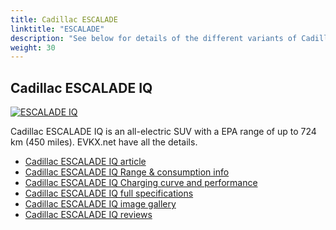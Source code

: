 ```yaml
---
title: Cadillac ESCALADE
linktitle: "ESCALADE"
description: "See below for details of the different variants of Cadillac ESCALADE"
weight: 30
---
```

## Cadillac ESCALADE IQ

<a href="/models/cadillac/escalade/escalade_iq/"><img src="https://media.evkx.net/multimedia/models/cadillac/escalade/escalade_iq/main_1_st.jpg" class="img-fluid" alt="ESCALADE IQ" ></a>

Cadillac ESCALADE IQ is an all-electric SUV with a EPA range of up to 724 km (450 miles). EVKX.net have all the details. 

- [Cadillac ESCALADE IQ article](/models/cadillac/escalade/escalade_iq/)
- [Cadillac ESCALADE IQ Range & consumption info](/models/cadillac/escalade/escalade_iq/rangeandconsumption)
- [Cadillac ESCALADE IQ Charging curve and performance](/models/cadillac/escalade/escalade_iq/chargingcurve)
- [Cadillac ESCALADE IQ full specifications](/models/cadillac/escalade/escalade_iq/specifications)
- [Cadillac ESCALADE IQ image gallery](/models/cadillac/escalade/escalade_iq/gallery)
- [Cadillac ESCALADE IQ reviews](/models/cadillac/escalade/escalade_iq/reviews)

